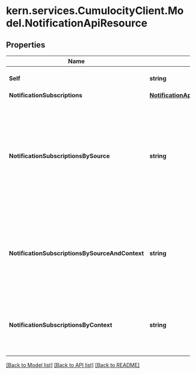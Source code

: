 # kern.services.CumulocityClient.Model.NotificationApiResource

## Properties

Name | Type | Description | Notes
------------ | ------------- | ------------- | -------------
**Self** | **string** | A URL linking to this resource. | [optional] [readonly] 
**NotificationSubscriptions** | [**NotificationApiResourceNotificationSubscriptions**](NotificationApiResourceNotificationSubscriptions.md) |  | [optional] 
**NotificationSubscriptionsBySource** | **string** | Read-only collection of all notification subscriptions for a specific source object. The placeholder {source} must be a unique ID of an object in the inventory. | [optional] 
**NotificationSubscriptionsBySourceAndContext** | **string** | Read-only collection of all notification subscriptions of a particular context and a specific source object. | [optional] 
**NotificationSubscriptionsByContext** | **string** | Read-only collection of all notification subscriptions of a particular context. | [optional] 

[[Back to Model list]](../README.md#documentation-for-models) [[Back to API list]](../README.md#documentation-for-api-endpoints) [[Back to README]](../README.md)

